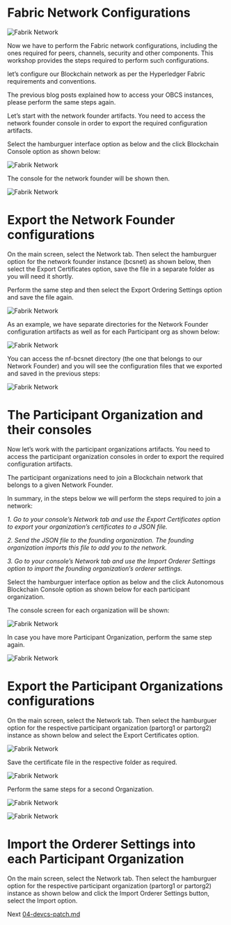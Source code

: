 # Fabric Network Configurations

![Fabrik Network](images/03-FabricNetwork.png)

Now we have to perform the Fabric network configurations, including the  ones required for peers, channels, security and other components. This  workshop provides the steps required to perform such configurations.

let’s configure our Blockchain network as per the Hyperledger Fabric requirements and conventions.

The previous blog posts explained how to access your OBCS instances, please perform the same steps again.

Let’s start with the network founder artifacts. You need to access the  network founder console in order to export the required configuration  artifacts.

Select the hamburguer interface option as below and the click Blockchain Console option as shown below:

![Fabrik Network](images/03-BlockchainConsole.png)

The console for the network founder will be shown then.

![Fabrik Network](images/03-BlockchainConsole2.png)



# Export the Network Founder configurations

On the main screen, select the Network tab. Then select the hamburguer  option for the network founder instance (bcsnet) as shown below, then  select the Export Certificates option, save the file in a separate  folder as you will need it shortly.

Perform the same step and then select the Export Ordering Settings option and save the file again.

![Fabrik Network](images/03-ExportFounder.png)

As an example, we have separate directories for the Network Founder  configuration artifacts as well as for each Participant org as shown  below:

![Fabrik Network](images/03-ExportFounder2.png)

You can access the nf-bcsnet directory (the one that belongs to our  Network Founder) and you will see the configuration files that we  exported and saved in the previous steps:

![Fabrik Network](images/03-ExportFounder3.png)

# The Participant Organization and their consoles

Now let’s work with the participant organizations artifacts. You need to  access the participant organization consoles in order to export the  required configuration artifacts.

The participant organizations need to join a Blockchain network that belongs to a given Network Founder.

In summary, in the steps below we will perform the steps required to join a network:

*1. Go to your console’s Network tab and use the Export Certificates option to export your organization’s certificates to a JSON file.*

*2. Send the JSON file to the founding organization. The founding organization imports this file to add you to the network.*

*3. Go to your console’s Network tab and use the Import Orderer Settings  option to import the founding organization’s orderer settings.*

Select the hamburguer interface option as below and the click Autonomous  Blockchain Console option as shown below for each participant  organization.

The console screen for each organization will be shown:

![Fabrik Network](images/03-Partorg1Console.png)

In case you have more Participant Organization, perform the same step again.

![Fabrik Network](images/03-Partorg2Console.png)

# Export the Participant Organizations configurations

On the main screen, select the Network tab. Then select the hamburguer  option for the respective participant organization (partorg1 or  partorg2) instance as shown below and select the Export Certificates  option.

![Fabrik Network](images/03-ExportPartorg1.png)

Save the certificate file in the respective folder as required.

![Fabrik Network](images/03-ExportPartorg1bis.png)

Perform the same steps for a second Organization.

![Fabrik Network](images/03-ExportPartorg2.png)

![Fabrik Network](images/03-ExportPartorg2bis.png)

# Import the Orderer Settings into each Participant Organization

On the main screen, select the Network tab. Then select the hamburguer  option for the respective participant organization (partorg1 or  partorg2) instance as shown below and click the Import Orderer Settings  button, select the Import option.



Next  [04-devcs-patch.md](04-devcs-patch.md)